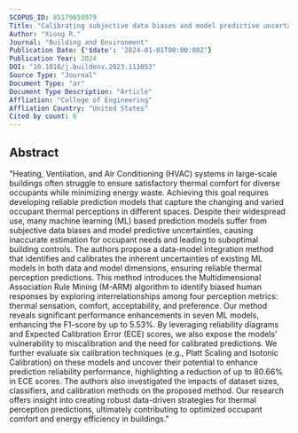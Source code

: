 ```yaml
---
SCOPUS_ID: 85179650979
Title: "Calibrating subjective data biases and model predictive uncertainties in machine learning-based thermal perception predictions"
Author: "Xiong R."
Journal: "Building and Environment"
Publication Date: {'$date': '2024-01-01T00:00:00Z'}
Publication Year: 2024
DOI: "10.1016/j.buildenv.2023.111053"
Source Type: "Journal"
Document Type: "ar"
Document Type Description: "Article"
Affliation: "College of Engineering"
Affliation Country: "United States"
Cited by count: 0
---
```


## Abstract
"Heating, Ventilation, and Air Conditioning (HVAC) systems in large-scale buildings often struggle to ensure satisfactory thermal comfort for diverse occupants while minimizing energy waste. Achieving this goal requires developing reliable prediction models that capture the changing and varied occupant thermal perceptions in different spaces. Despite their widespread use, many machine learning (ML) based prediction models suffer from subjective data biases and model predictive uncertainties, causing inaccurate estimation for occupant needs and leading to suboptimal building controls. The authors propose a data-model integration method that identifies and calibrates the inherent uncertainties of existing ML models in both data and model dimensions, ensuring reliable thermal perception predictions. This method introduces the Multidimensional Association Rule Mining (M-ARM) algorithm to identify biased human responses by exploring interrelationships among four perception metrics: thermal sensation, comfort, acceptability, and preference. Our method reveals significant performance enhancements in seven ML models, enhancing the F1-score by up to 5.53%. By leveraging reliability diagrams and Expected Calibration Error (ECE) scores, we also expose the models’ vulnerability to miscalibration and the need for calibrated predictions. We further evaluate six calibration techniques (e.g., Platt Scaling and Isotonic Calibration) on these models and uncover their potential to enhance prediction reliability performance, highlighting a reduction of up to 80.66% in ECE scores. The authors also investigated the impacts of dataset sizes, classifiers, and calibration methods on the proposed method. Our research offers insight into creating robust data-driven strategies for thermal perception predictions, ultimately contributing to optimized occupant comfort and energy efficiency in buildings."
